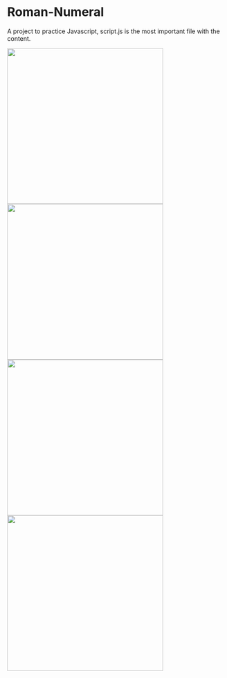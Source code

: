 # Roman-Numeral
A project to practice Javascript, script.js is the most important file with the content.

<img height="360em" src="https://github.com/GiovaniDamian/Roman-Numeral/assets/60575219/18e0e102-075e-4806-bdac-e0bc21868997"/>
<img height="360em" src="https://github.com/GiovaniDamian/Roman-Numeral/assets/60575219/36613655-c7ff-4781-a685-e115224a0209"/>
<img height="360em" src="https://github.com/GiovaniDamian/Roman-Numeral/assets/60575219/b24b8201-0b84-4c1d-8da1-16df9af7f999"/>
<img height="360em" src="https://github.com/GiovaniDamian/Roman-Numeral/assets/60575219/d8ddf00d-fae7-4210-b5e3-fde85de14736"/>

